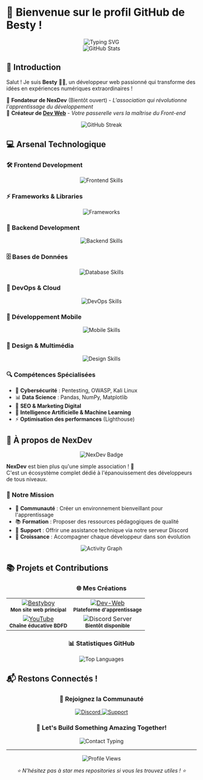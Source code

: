 # 🚀 Bienvenue sur le profil GitHub de Besty !

<div align="center">
  <img src="https://readme-typing-svg.herokuapp.com?font=Fira+Code&size=30&duration=3000&pause=1000&color=3B82F6&center=true&vCenter=true&width=600&lines=Développeur+Web+Passionné;Fondateur+de+NexDev;Créateur+de+Dev-Web;Toujours+en+apprentissage+!" alt="Typing SVG" />
</div>

<div align="center">
  <img src="https://github-readme-stats.vercel.app/api?username=besty-boy&show_icons=true&theme=radical&hide_border=true&include_all_commits=true&count_private=true" alt="GitHub Stats" />
</div>

## 👋 Introduction

Salut ! Je suis **Besty** 🧑‍💻, un développeur web passionné qui transforme des idées en expériences numériques extraordinaires !

🌟 **Fondateur de NexDev** (Bientôt ouvert) - *L'association qui révolutionne l'apprentissage du développement*  
🚀 **Créateur de [Dev Web](https://dev-web.me)** - *Votre passerelle vers la maîtrise du Front-end*

<div align="center">
  <img src="https://github-readme-streak-stats.herokuapp.com/?user=besty-boy&theme=radical&hide_border=true" alt="GitHub Streak" />
</div>

## 💻 Arsenal Technologique

### 🛠️ Frontend Development
<p align="center">
  <img src="https://skillicons.dev/icons?i=html,css,js,vue,angular,react,svelte,ts" alt="Frontend Skills" />
</p>

### ⚡ Frameworks & Libraries
<p align="center">
  <img src="https://skillicons.dev/icons?i=astro,express,tailwind,bootstrap,laravel,threejs,nextjs,nuxtjs,sass,vite" alt="Frameworks" />
</p>

### 🔧 Backend Development
<p align="center">
  <img src="https://skillicons.dev/icons?i=nodejs,php,python,ruby,java,go,dotnet,rust,cs,perl" alt="Backend Skills" />
</p>

### 🗄️ Bases de Données
<p align="center">
  <img src="https://skillicons.dev/icons?i=mysql,postgresql,mongodb,sqlite,firebase,redis,cassandra" alt="Database Skills" />
</p>

### 🚀 DevOps & Cloud
<p align="center">
  <img src="https://skillicons.dev/icons?i=docker,kubernetes,jenkins,github,terraform,ansible" alt="DevOps Skills" />
</p>

### 📱 Développement Mobile
<p align="center">
  <img src="https://skillicons.dev/icons?i=react,flutter,swift,kotlin" alt="Mobile Skills" />
</p>

### 🎨 Design & Multimédia
<p align="center">
  <img src="https://skillicons.dev/icons?i=blender,figma,sketch,xd,photoshop" alt="Design Skills" />
</p>

### 🔍 Compétences Spécialisées
- 🔐 **Cybersécurité** : Pentesting, OWASP, Kali Linux
- 📊 **Data Science** : Pandas, NumPy, Matplotlib  
- 🎯 **SEO & Marketing Digital**
- 🤖 **Intelligence Artificielle & Machine Learning**
- ⚡ **Optimisation des performances** (Lighthouse)

## 🌟 À propos de NexDev

<div align="center">
  <img src="https://img.shields.io/badge/NexDev-Bientôt%20Ouvert-FF6B6B?style=for-the-badge&logo=discord&logoColor=white" alt="NexDev Badge" />
</div>

**NexDev** est bien plus qu'une simple association ! 🚀  
C'est un écosystème complet dédié à l'épanouissement des développeurs de tous niveaux.

### 🎯 Notre Mission
- 🤝 **Communauté** : Créer un environnement bienveillant pour l'apprentissage
- 📚 **Formation** : Proposer des ressources pédagogiques de qualité
- 💬 **Support** : Offrir une assistance technique via notre serveur Discord
- 🌱 **Croissance** : Accompagner chaque développeur dans son évolution

<div align="center">
  
![Activity Graph](https://github-readme-activity-graph.vercel.app/graph?username=besty-boy&theme=react-dark&hide_border=true)

</div>

## 📚 Projets et Contributions

<div align="center">
  
### 🌐 Mes Créations

</div>

<table align="center">
<tr>
<td align="center">
  <a href="https://bestyboy.fr">
    <img src="https://img.shields.io/badge/🏠_Bestyboy-Site_Principal-4A90E2?style=for-the-badge&logo=globe&logoColor=white" alt="Bestyboy" />
  </a>
  <br />
  <sub><b>Mon site web principal</b></sub>
</td>
<td align="center">
  <a href="https://dev-web.me">
    <img src="https://img.shields.io/badge/🚀_Dev--Web-Apprentissage_Frontend-FF6B35?style=for-the-badge&logo=code&logoColor=white" alt="Dev-Web" />
  </a>
  <br />
  <sub><b>Plateforme d'apprentissage</b></sub>
</td>
</tr>
<tr>
<td align="center">
  <a href="https://www.youtube.com/@spartacusonytb">
    <img src="https://img.shields.io/badge/📺_YouTube-BDFD_Channel-FF0000?style=for-the-badge&logo=youtube&logoColor=white" alt="YouTube" />
  </a>
  <br />
  <sub><b>Chaîne éducative BDFD</b></sub>
</td>
<td align="center">
  <img src="https://img.shields.io/badge/🔜_Discord-Serveur_Communauté-7289DA?style=for-the-badge&logo=discord&logoColor=white" alt="Discord Server" />
  <br />
  <sub><b>Bientôt disponible</b></sub>
</td>
</tr>
</table>

<div align="center">
  
### 📊 Statistiques GitHub

<img src="https://github-readme-stats.vercel.app/api/top-langs/?username=besty-boy&layout=compact&theme=radical&hide_border=true" alt="Top Languages" />

</div>

## 📬 Restons Connectés !

<div align="center">

### 🤝 Rejoignez la Communauté

<p>
  <a href="https://discord.gg/besty-boy">
    <img src="https://img.shields.io/badge/Discord-besty--boy-7289DA?style=for-the-badge&logo=discord&logoColor=white&labelColor=7289DA" alt="Discord" />
  </a>
  <a href="https://bestyboy.fr/support">
    <img src="https://img.shields.io/badge/Support-bestyboy.fr-4A90E2?style=for-the-badge&logo=web&logoColor=white" alt="Support" />
  </a>
</p>

### 💬 Let's Build Something Amazing Together!

<img src="https://readme-typing-svg.herokuapp.com?font=Fira+Code&size=20&duration=3000&pause=1000&color=F75C7E&center=true&vCenter=true&width=500&lines=Toujours+prêt+pour+de+nouveaux+défis+!;Contactez-moi+pour+collaborer+!;Let's+code+the+future+together+!" alt="Contact Typing" />

---

<p align="center">
  <img src="https://komarev.com/ghpvc/?username=besty-boy&color=blueviolet&style=for-the-badge&label=PROFILE+VIEWS" alt="Profile Views" />
</p>

<p align="center">
  <i>⭐ N'hésitez pas à star mes repositories si vous les trouvez utiles ! ⭐</i>
</p>

</div>

